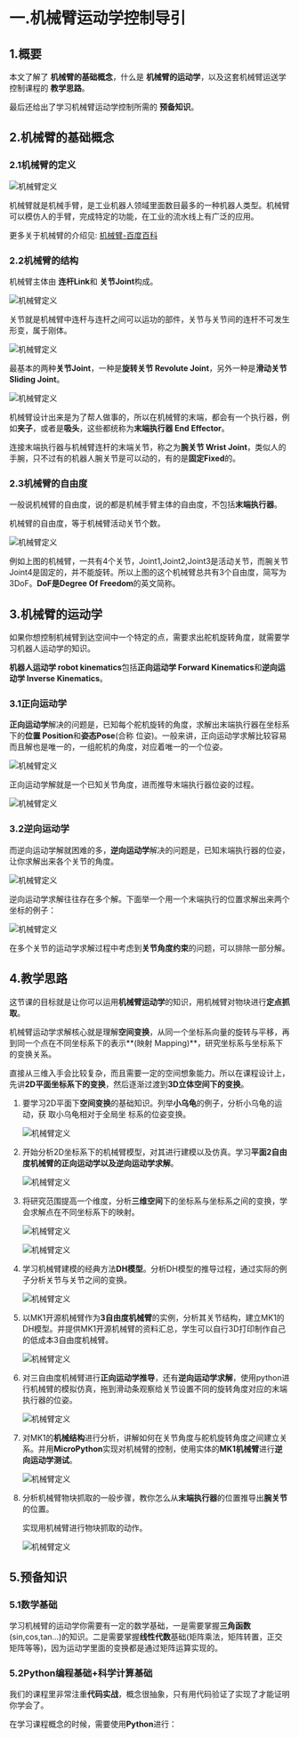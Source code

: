 # 一.机械臂运动学控制导引

## 1.概要

本文了解了 **机械臂的基础概念**，什么是 **机械臂的运动学**，以及这套机械臂运送学控制课程的 **教学思路**。

最后还给出了学习机械臂运动学控制所需的 **预备知识**。

## 2.机械臂的基础概念

### 2.1机械臂的定义

![机械臂定义](\\pic\机械臂定义.png)

机械臂就是机械手臂，是工业机器人领域里面数目最多的一种机器人类型。机械臂可以模仿人的手臂，完成特定的功能，在工业的流水线上有广泛的应用。

更多关于机械臂的介绍见: [机械臂-百度百科](https://baike.baidu.com/item/%E6%9C%BA%E6%A2%B0%E8%87%82/2178090?fr=aladdin)



### 2.2机械臂的结构

机械臂主体由 **连杆Link**和 **关节Joint**构成。

![机械臂定义](\\pic\机械臂的结构.png)

关节就是机械臂中连杆与连杆之间可以运功的部件，关节与关节间的连杆不可发生形变，属于刚体。

![机械臂定义](\\pic\关节.png)

最基本的两种**关节Joint**，一种是**旋转关节 Revolute Joint**，另外一种是**滑动关节Sliding Joint**。

![机械臂定义](\\pic\执行器.png)

机械臂设计出来是为了帮人做事的，所以在机械臂的末端，都会有一个执行器，例如**夹子**，或者是**吸头**，这些都统称为**末端执行器 End Effector**。

连接末端执行器与机械臂连杆的末端关节，称之为**腕关节 Wrist Joint**，类似人的手腕，只不过有的机器人腕关节是可以动的，有的是**固定Fixed**的。



### 2.3机械臂的自由度

一般说机械臂的自由度，说的都是机械手臂主体的自由度，不包括**末端执行器**。

机械臂的自由度，等于机械臂活动关节个数。

![机械臂定义](\\pic\自由度.png)

例如上图的机械臂，一共有4个关节，Joint1,Joint2,Joint3是活动关节，而腕关节Joint4是固定的，并不能旋转。所以上图的这个机械臂总共有3个自由度，简写为3DoF。**DoF是Degree Of Freedom**的英文简称。



## 3.机械臂的运动学

如果你想控制机械臂到达空间中一个特定的点，需要求出舵机旋转角度，就需要学习机器人运动学的知识。

**机器人运动学 robot kinematics**包括**正向运动学 Forward Kinematics**和**逆向运动学 Inverse Kinematics**。



### 3.1正向运动学

**正向运动学**解决的问题是，已知每个舵机旋转的角度，求解出末端执行器在坐标系下的**位置 Position**和**姿态Pose**(合称 位姿)。一般来讲，正向运动学求解比较容易而且解也是唯一的，一组舵机的角度，对应着唯一的一个位姿。

![机械臂定义](\\pic\正向运动.png)

正向运动学解就是一个已知关节角度，进而推导末端执行器位姿的过程。

![机械臂定义](\\pic\公式1.png)



### 3.2逆向运动学

而逆向运动学解就困难的多，**逆向运动学**解决的问题是，已知末端执行器的位姿，让你求解出来各个关节的角度。

![机械臂定义](\\pic\逆向运动学.png)

逆向运动学求解往往存在多个解。下面举一个用一个末端执行的位置求解出来两个坐标的例子：

![机械臂定义](\\pic\逆向运动例.png)

在多个关节的运动学求解过程中考虑到**关节角度约束**的问题，可以排除一部分解。



## 4.教学思路

这节课的目标就是让你可以运用**机械臂运动学**的知识，用机械臂对物块进行**定点抓取**。

机械臂运动学求解核心就是理解**空间变换**，从同一个坐标系向量的旋转与平移，再到同一个点在不同坐标系下的表示**(映射 Mapping)**，研究坐标系与坐标系下的变换关系。

直接从三维入手会比较复杂，而且需要一定的空间想象能力。所以在课程设计上，先讲**2D平面坐标系下的变换**，然后逐渐过渡到**3D立体空间下的变换**。



1. 要学习2D平面下**空间变换**的基础知识。列举**小乌龟**的例子，分析小乌龟的运动，获	取小乌龟相对于全局坐		标系的位姿变换。

   ![机械臂定义](\\pic\小乌龟.png)

2. 开始分析2D坐标系下的机械臂模型，对其进行建模以及仿真。学习**平面2自由度机械臂的正向运动学以及逆向运动学求解**。

   ![机械臂定义](\\pic\建模.png)

3. 将研究范围提高一个维度，分析**三维空间**下的坐标系与坐标系之间的变换，学会求解点在不同坐标系下的映射。

   ![机械臂定义](\\pic\三维.png)

   ![机械臂定义](\\pic\三轴.png)

4. 学习机械臂建模的经典方法**DH模型**。分析DH模型的推导过程，通过实际的例子分析关节与关节之间的变换。

   ![机械臂定义](\\pic\DH.png)

5. 以MK1开源机械臂作为**3自由度机械臂**的实例，分析其关节结构，建立MK1的DH模型。并提供MK1开源机械臂的资料汇总，学生可以自行3D打印制作自己的低成本3自由度机械臂。

   ![机械臂定义](\\pic\机械臂.png)

6. 对三自由度机械臂进行**正向运动学推导**，还有**逆向运动学求解**，使用python进行机械臂的模拟仿真，拖到滑动条观察给关节设置不同的旋转角度对应的末端执行器的位姿。

   ![机械臂定义](\\pic\仿真.png)

7. 对MK1的**机械结构**进行分析，讲解如何在关节角度与舵机旋转角度之间建立关系。并用**MicroPython**实现对机械臂的控制，使用实体的**MK1机械臂**进行**逆向运动学测试**。

   ![机械臂定义](\\pic\测试.png)

8. 分析机械臂物块抓取的一般步骤，教你怎么从**末端执行器**的位置推导出**腕关节**的位置。

   实现用机械臂进行物块抓取的动作。

   ![机械臂定义](\\pic\执行.png)

## 5.预备知识

### 5.1数学基础

学习机械臂的运动学你需要有一定的数学基础，一是需要掌握**三角函数**(sin,cos,tan...)的知识。二是需要掌握**线性代数**基础(矩阵乘法，矩阵转置，正交矩阵等等)，因为运动学里面的变换都是通过矩阵运算实现的。

### 5.2Python编程基础+科学计算基础

我们的课程里非常注重**代码实战**，概念很抽象，只有用代码验证了实现了才能证明你学会了。

在学习课程概念的时候，需要使用**Python**进行：

